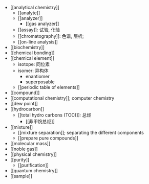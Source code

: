 - [[analytical chemistry]]
    - [[analyte]]
    - [[analyzer]]
        - [[gas analyzer]]
    - [[assay]]: 试验, 化验 
    - [[chromatography]]: 色谱, 层析;
    - [[on-line analysis]]
- [[biochemistry]]
- [[chemical bonding]]
- [[chemical element]]
    - isotope: 同位素
    - isomer: 异构体
        - enantiomer
        - superposable
    - [[periodic table of elements]]
- [[compound]]
- [[computational chemistry]]; computer chemistry
- [[dew point]]
- [[hydrocarbon]]
    - [[total hydro carbons (TOC)]]: 总烃
        - [[非甲烷总烃]]
- [[mixture]]
    - [[mixture separation]]; separating the different components
    - [[prepare pure compounds]]
- [[molecular mass]]
- [[noble gas]]
- [[physical chemistry]]
- [[purity]]
    - [[purification]]
- [[quantum chemistry]]
- [[sample]]
